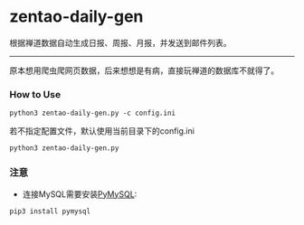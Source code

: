 # zentao-daily-gen
根据禅道数据自动生成日报、周报、月报，并发送到邮件列表。

---

原本想用爬虫爬网页数据，后来想想是有病，直接玩禅道的数据库不就得了。


### How to Use

```
python3 zentao-daily-gen.py -c config.ini
```
若不指定配置文件，默认使用当前目录下的config.ini
```
python3 zentao-daily-gen.py 
```

### 注意
- 连接MySQL需要安装[PyMySQL](https://pypi.org/project/PyMySQL/):
```
pip3 install pymysql
```


